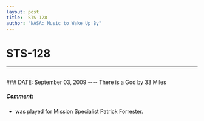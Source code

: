 ```yaml
---
layout: post
title:  STS-128
author: "NASA: Music to Wake Up By"
---
```


# STS-128
----
<br/>
### DATE: September 03, 2009
----
There is a God by 33 Miles

##### Comment:
* was played for Mission Specialist Patrick Forrester.
